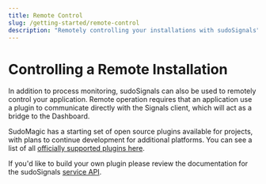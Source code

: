 ```yaml
---
title: Remote Control
slug: /getting-started/remote-control
description: "Remotely controlling your installations with sudoSignals"
---
```


# Controlling a Remote Installation

In addition to process monitoring, sudoSignals can also be used to remotely control your application. Remote operation requires that an application use a plugin to communicate directly with the Signals client, which will act as a bridge to the Dashboard.

SudoMagic has a starting set of open source plugins available for projects, with plans to continue development for additional platforms. You can see a list of all [officially supported plugins here](/docs/plugins).

If you'd like to build your own plugin please review the documentation for the sudoSignals [service API](/docs/api).
